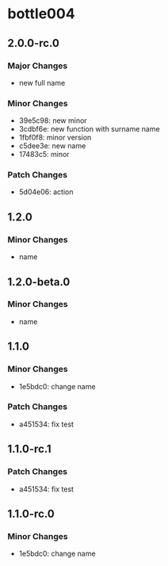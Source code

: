 # bottle004

## 2.0.0-rc.0

### Major Changes

- new full name

### Minor Changes

- 39e5c98: new minor
- 3cdbf6e: new function with surname name
- 1fbf0f8: minor version
- c5dee3e: new name
- 17483c5: minor

### Patch Changes

- 5d04e06: action

## 1.2.0

### Minor Changes

- name

## 1.2.0-beta.0

### Minor Changes

- name

## 1.1.0

### Minor Changes

- 1e5bdc0: change name

### Patch Changes

- a451534: fix test

## 1.1.0-rc.1

### Patch Changes

- a451534: fix test

## 1.1.0-rc.0

### Minor Changes

- 1e5bdc0: change name
